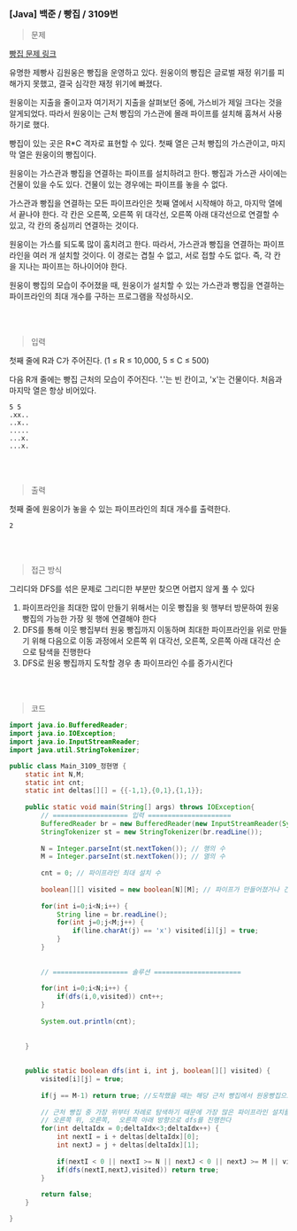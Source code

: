 <h3>[Java] 백준 / 빵집 / 3109번 </h3>

> 문제
> 

 [빵집 문제 링크](https://www.acmicpc.net/problem/3109)

유명한 제빵사 김원웅은 빵집을 운영하고 있다. 원웅이의 빵집은 글로벌 재정 위기를 피해가지 못했고, 결국 심각한 재정 위기에 빠졌다.

원웅이는 지출을 줄이고자 여기저기 지출을 살펴보던 중에, 가스비가 제일 크다는 것을 알게되었다. 따라서 원웅이는 근처 빵집의 가스관에 몰래 파이프를 설치해 훔쳐서 사용하기로 했다.

빵집이 있는 곳은 R*C 격자로 표현할 수 있다. 첫째 열은 근처 빵집의 가스관이고, 마지막 열은 원웅이의 빵집이다.

원웅이는 가스관과 빵집을 연결하는 파이프를 설치하려고 한다. 빵집과 가스관 사이에는 건물이 있을 수도 있다. 건물이 있는 경우에는 파이프를 놓을 수 없다.

가스관과 빵집을 연결하는 모든 파이프라인은 첫째 열에서 시작해야 하고, 마지막 열에서 끝나야 한다. 각 칸은 오른쪽, 오른쪽 위 대각선, 오른쪽 아래 대각선으로 연결할 수 있고, 각 칸의 중심끼리 연결하는 것이다.

원웅이는 가스를 되도록 많이 훔치려고 한다. 따라서, 가스관과 빵집을 연결하는 파이프라인을 여러 개 설치할 것이다. 이 경로는 겹칠 수 없고, 서로 접할 수도 없다. 즉, 각 칸을 지나는 파이프는 하나이어야 한다.

원웅이 빵집의 모습이 주어졌을 때, 원웅이가 설치할 수 있는 가스관과 빵집을 연결하는 파이프라인의 최대 개수를 구하는 프로그램을 작성하시오.

<br>
<br>

> 입력
> 

첫째 줄에 R과 C가 주어진다. (1 ≤ R ≤ 10,000, 5 ≤ C ≤ 500)

다음 R개 줄에는 빵집 근처의 모습이 주어진다. '.'는 빈 칸이고, 'x'는 건물이다. 처음과 마지막 열은 항상 비어있다.

```
5 5
.xx..
..x..
.....
...x.
...x.
```

<br>
<br>

> 출력
> 

첫째 줄에 원웅이가 놓을 수 있는 파이프라인의 최대 개수를 출력한다.

```
2
```

<br>
<br>

> 접근 방식
> 

그리디와 DFS를 섞은 문제로 그리디한 부분만 찾으면 어렵지 않게 풀 수 있다

1. 파이프라인을 최대한 많이 만들기 위해서는 이웃 빵집을 윗 행부터 방문하여 원웅 빵집의 가능한 가장 윗 행에 연결해야 한다
2. DFS를 통해 이웃 빵집부터 원웅 빵집까지 이동하며 최대한 파이프라인을 위로 만들기 위해 다음으로 이동 과정에서 오른쪽 위 대각선, 오른쪽, 오른쪽 아래 대각선 순으로 탐색을 진행한다
3. DFS로 원웅 빵집까지 도착할 경우  총 파이프라인 수를 증가시킨다

<br>
<br>

> 코드
> 

```java
import java.io.BufferedReader;
import java.io.IOException;
import java.io.InputStreamReader;
import java.util.StringTokenizer;

public class Main_3109_정현명 {
	static int N,M;
	static int cnt;
	static int deltas[][] = {{-1,1},{0,1},{1,1}};
	
	public static void main(String[] args) throws IOException{
		// =================== 입력 =====================
		BufferedReader br = new BufferedReader(new InputStreamReader(System.in));
		StringTokenizer st = new StringTokenizer(br.readLine());
		
		N = Integer.parseInt(st.nextToken()); // 행의 수
		M = Integer.parseInt(st.nextToken()); // 열의 수
		
		cnt = 0; // 파이프라인 최대 설치 수
		
		boolean[][] visited = new boolean[N][M]; // 파이프가 만들어졌거나 건물이 있는지
		
		for(int i=0;i<N;i++) {
			String line = br.readLine();
			for(int j=0;j<M;j++) {
				if(line.charAt(j) == 'x') visited[i][j] = true;
			}
		}
		
		
		// =================== 솔루션 ======================
		
		for(int i=0;i<N;i++) {
			if(dfs(i,0,visited)) cnt++; 
		}
		
		System.out.println(cnt);
		
		
	}
	
	
	public static boolean dfs(int i, int j, boolean[][] visited) {
		visited[i][j] = true;
		
		if(j == M-1) return true; //도착했을 때는 해당 근처 빵집에서 원웅빵집으로 도달할 수 있는 가장 위쪽의 파이프라인이 만들어짐
	
		// 근처 빵집 중 가장 위부터 차례로 탐색하기 때문에 가장 많은 파이프라인 설치를 위해서는 원웅 빵집의 가장 위부터 연결해야한다
		// 오른쪽 위, 오른쪽,  오른쪽 아래 방향으로 dfs를 진행한다 
		for(int deltaIdx = 0;deltaIdx<3;deltaIdx++) {
			int nextI = i + deltas[deltaIdx][0];
			int nextJ = j + deltas[deltaIdx][1];
			
			if(nextI < 0 || nextI >= N || nextJ < 0 || nextJ >= M || visited[nextI][nextJ] == true) continue;
			if(dfs(nextI,nextJ,visited)) return true;
		}
		
		return false;
	}

}
```
